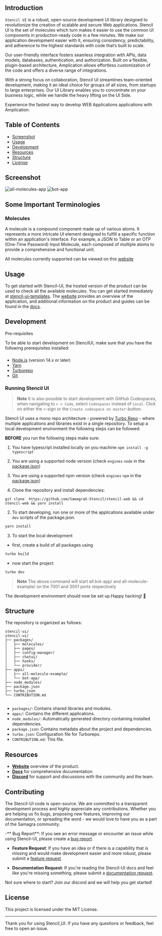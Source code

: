  ## Introduction

`Stencil UI` is a robust, open-source development UI library designed to revolutionize the creation of scalable and secure Web applications. Stencil UI is the set of molecules which turn makes it easier to use the common UI components in  production-ready code in a few minutes. We make our application development easier with it, ensuring consistency, predictability, and adherence to the highest standards with code that’s built to scale.

Our user-friendly interface fosters seamless integration with APIs, data models, databases, authentication, and authorization. Built on a flexible, plugin-based architecture, Amplication allows effortless customization of the code and offers a diverse range of integrations.

With a strong focus on collaboration, Stencil UI streamlines team-oriented development, making it an ideal choice for groups of all sizes, from startups to large enterprises. Our UI Library enables you to concentrate on your business logic, while we handle the heavy lifting on the UI Side.

Experience the fastest way to develop  WEB Applications applications with Amplication.
## Table of Contents
- [Screenshot](#screenshot)
- [Usage](#usage) 
- [Development](#development)
- [Resources](#resources)
- [Structure](#structure)
- [License](#license)

## Screenshot
![all-molecules-app](https://github.com/SamagraX-Stencil/stencil-web/assets/88641794/8a261351-35bf-4f6d-820f-785611fc1afa)
![bot-app](https://github.com/SamagraX-Stencil/stencil-web/assets/88641794/c6bca5ba-be18-4049-af3a-c7d5ee63475d)


## Some Important Terminologies
### Molecules
A molecule is a compound component made up of various atoms. It represents a more intricate UI element designed to fulfill a specific function within an application's interface. For example, a JSON to Table or an OTP (One-Time Password) Input Molecule, each composed of multiple atoms to provide a comprehensive and functional unit.

All molecules currently supported can be viewed on this  [website](https://stencil-ui-templates.vercel.app/)
 

## Usage 

To get started with Stencil-UI, the hosted version of the product can be used to check all the available molecules. You can get started immediately at [stencil-ui-templates](https://stencil-ui-templates.vercel.app/).   The [website]( https://stencil-ui-templates.vercel.app) provides an overview of the application, and additional information on the product and guides can be found in the [docs](https://stencil-docs.vercel.app/).

## Development
Pre-requisites
 
To be able to start development on StencilUI, make sure that you have the following prerequisites installed:

###
- [Node.js](https://nodejs.org/) (version 14.x or later)
- [Yarn](https://yarnpkg.com/)
- [Turborepo](https://turborepo.org/)
- [Git](https://git-scm.com/)
  
### Running Stencil UI

> **Note**
> It is also possible to start development with GitHub Codespaces, when navigating to `< > Code`, select `Codespaces` instead of `Local`. Click on either the `+`-sign or the `Create codespace on master`-button.

Stencil UI uses a mono repo architecture - powered by <a href="https://turbo.build/repo">Turbo Repo</a> - where multiple applications and libraries exist in a single repository. To setup a local development environment the following steps can be followed:

**BEFORE** you run the following steps make sure:
1. You have typescript installed locally on you machine ```npm install -g typescript```
2. You are using a supported node version (check `engines` `node` in the [package.json](./package.json))
3. You are using a supported npm version (check `engines` `npm` in the [package.json](./package.json))
 

1. Clone the repository and install dependencies:
```shell
git clone  https://github.com/SamagraX-Stencil/stencil-web && cd stencil-web && yarn install
```

2. To start developing, run one or more of the applications available under `dev` scripts of the package.json.

```bash
yarn install
```

3. To start the local development

- first, create a build of all packages using

```bash
turbo build
```

- now start the project

```bash
turbo dev
```
> **Note**
>   The above command will start all bot-app/ and all-molecule-example/ on the 7001 and 3001 ports respectively

The development environment should now be set up.Happy hacking! 👾
 
## Structure

The repository is organized as follows:

```
stencil-ui/
stencil-ui/
├── packages/
│   ├── molecules/
│   ├── pages/
│   ├── config-manager/
│   ├── chatui/
│   ├── hooks/
│   └── provider/
├── apps/
│   ├── all-molecule-example/
│   └── bot-app/
├── node_modules/
├── package.json
├── turbo.json
└── CONTRIBUTION.md


```

- `packages/`: Contains shared libraries and modules.
- `apps/`: Contains the different applications.
- `node_modules/`: Automatically generated directory containing installed dependencies.
- `package.json`: Contains metadata about the project and dependencies.
- `turbo.json`: Configuration file for Turborepo.
- `CONTRIBUTION.md`: This file.


## Resources

- **[Website](https://stencil-ui-templates.vercel.app/)** overview of the product.
- **[Docs](https://stencil-docs.vercel.app/)** for comprehensive documentation.
- **[Discord](https: )** for support and discussions with the community and the team.
 
## Contributing

The Stencil-UI code is open-source. We are committed to a transparent development process and highly appreciate any contributions. Whether you are helping us fix bugs, proposing new features, improving our documentation, or spreading the word - we would love to have you as a part of the Samagra community.  

-** Bug Report**: If you see an error message or encounter an issue while using Stencil-UI, please create a [bug report]( https://github.com/SamagraX-Stencil/stencil-web/issues/new).

- **Feature Request**: If you have an idea or if there is a capability that is missing and would make development easier and more robust, please submit a [feature request]( https://github.com/SamagraX-Stencil/stencil-web/issues/new).

- **Documentation Request**: If you're reading the Stencil-UI docs and feel like you're missing something, please submit a [documentation request](https://github.com/SamagraX-Stencil/stencil-web/issues/new).

Not sure where to start? Join our discord and we will help you get started!
 
## License

This project is licensed under the MIT License.  

---

Thank you for using Stencil_UI. If you have any questions or feedback, feel free to open an issue.

 
